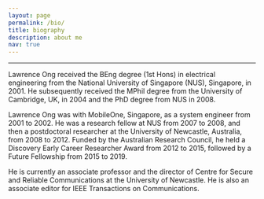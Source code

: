 ```yaml
---
layout: page
permalink: /bio/
title: biography
description: about me
nav: true
---
```

***
Lawrence Ong received the BEng degree (1st Hons) in electrical engineering from the National University of Singapore (NUS), Singapore, in 2001. He subsequently received the MPhil degree from the University of Cambridge, UK, in 2004 and the PhD degree from NUS in 2008.


Lawrence Ong was with MobileOne, Singapore, as a system engineer from 2001 to 2002. He was a research fellow at NUS from 2007 to 2008, and then a postdoctoral researcher at the University of Newcastle, Australia, from 2008 to 2012. Funded by the Australian Research Council, he held a Discovery Early Career Researcher Award from 2012 to 2015, followed by a  Future Fellowship from 2015 to 2019.


He is currently an associate professor and the director of Centre for Secure and Reliable Communications at the University of Newcastle. He is also an associate editor for IEEE Transactions on Communications.
